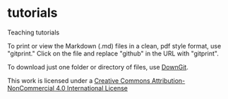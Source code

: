 # tutorials
Teaching tutorials

To print or view the Markdown (.md) files in a clean, pdf style format, use "gitprint."  Click on the file and replace "github" in the URL with "gitprint".  

To download just one folder or directory of files, use [DownGit](https://minhaskamal.github.io/DownGit/#/home).

This work is licensed under a [Creative Commons Attribution-NonCommercial 4.0 International License](https://creativecommons.org/licenses/by-nc/4.0/)
